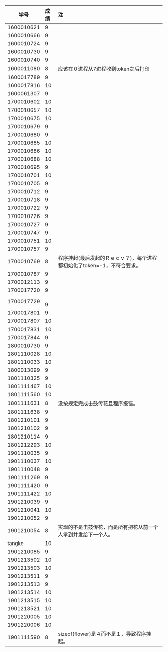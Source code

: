 |学号        |成绩     |注
|------     |:---     |:---|
1600010621|	9|	
1600010666|	9|	
1600010724|	9|	
1600010730|	9|	
1600010740|	9|	
1600011080|	8|	应该在０进程从7进程收到token之后打印
1600017789|	9|	
1600017816|	10|	
1600061307|	9|
1700010602|	10|	
1700010657|	10|	
1700010675|	10|	
1700010679|	9|
1700010680|	9|	
1700010685|	10|	
1700010686|	10|
1700010688|	10|	
1700010695|	9|
1700010701|	10|	
1700010705|	9|
1700010712|	9|	
1700010718|	9|	
1700010722|	9|	
1700010726|	9|	
1700010727|	9|	
1700010747|	9|	
1700010751|	10|	
1700010757|	9|
1700010769|	8|	程序挂起(最后发起的Ｒｅｃｖ？)，每个进程都初始化了token=-1，不符合要求。
1700010787|	9|	
1700012113|	9|	
1700017720|	9|
1700017729|　9| 
1700017801|	9|	
1700017807|	10|	
1700017831|	10|	
1700017844|	9|
1800010730|	9|	
1801110028|	10|	
1801110033|	10|
1800013099|	9|
1801110325|	9|	
1801111467|	10|	
1801111560|	10|	
1801111631|	8|	没按规定完成击鼓传花且程序报错。
1801111638|	9|	
1801210101|	9|	
1801210102|	9|	
1801210114|	9|	
1801212293|	10|	
1901110035|	9|
1901110037|	10|	
1901110048|	9|
1901111269|	9|	
1901111420|	9|	
1901111422|	10|	
1901210039|	9|	
1901210041|	10|	
1901210052|	9|	
1901210054|	8|	实现的不是击鼓传花，而是所有把花从前一个人拿到并发给下一个人。
tangke|	10|	
1901210085|	9|
1901213502|	10|	
1901213503|	10|	
1901213511|	9|	
1901213513|	9|
1901213514|	10|	
1901213515|	10|	
1901213521|	10|	
1901220005|	10|	
1901220006|	10|	
1901111590|	8|	sizeof(flower)是４而不是１，导致程序挂起。